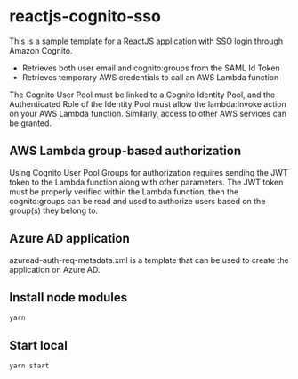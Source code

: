 # reactjs-cognito-sso

This is a sample template for a ReactJS application with SSO login through Amazon Cognito. 

- Retrieves both user email and cognito:groups from the SAML Id Token
- Retrieves temporary AWS credentials to call an AWS Lambda function

The Cognito User Pool must be linked to a Cognito Identity Pool, and the Authenticated Role of the Identity Pool must allow the lambda:Invoke action on your AWS Lambda function. Similarly, access to other AWS services can be granted.

## AWS Lambda group-based authorization

Using Cognito User Pool Groups for authorization requires sending the JWT token to the Lambda function along with other parameters. The JWT token must be properly verified within the Lambda function, then the cognito:groups can be read and used to authorize users based on the group(s) they belong to.

## Azure AD application

azuread-auth-req-metadata.xml is a template that can be used to create the application on Azure AD.

## Install node modules

    yarn 

## Start local

    yarn start
